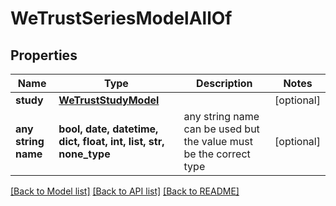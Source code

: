 # WeTrustSeriesModelAllOf


## Properties
Name | Type | Description | Notes
------------ | ------------- | ------------- | -------------
**study** | [**WeTrustStudyModel**](WeTrustStudyModel.md) |  | [optional] 
**any string name** | **bool, date, datetime, dict, float, int, list, str, none_type** | any string name can be used but the value must be the correct type | [optional]

[[Back to Model list]](../README.md#documentation-for-models) [[Back to API list]](../README.md#documentation-for-api-endpoints) [[Back to README]](../README.md)


